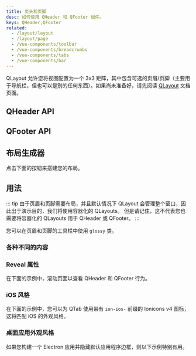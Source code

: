```yaml
---
title: 页头和页脚
desc: 如何使用 QHeader 和 QFooter 组件。
keys: QHeader,QFooter
related:
  - /layout/layout
  - /layout/page
  - /vue-components/toolbar
  - /vue-components/breadcrumbs
  - /vue-components/tabs
  - /vue-components/bar
---
```


QLayout 允许您将视图配置为一个 3x3 矩阵，其中包含可选的页眉/页脚（主要用于导航栏，但也可以是别的任何东西）。如果尚未准备好，请先阅读  [QLayout](/layout/layout) 文档页面。

## QHeader API
<doc-api file="QHeader" />

## QFooter API
<doc-api file="QFooter" />

## 布局生成器
点击下面的按钮来搭建您的布局。

<q-btn push color="brand-primary" icon-right="launch" label="布局生成器" href="/layout-builder" target="_blank" rel="noopener noreferrer" />

## 用法
::: tip
由于页眉和页脚需要布局，并且默认情况下 QLayout 会管理整个窗口，因此出于演示目的，我们将使用容器化的 QLayouts。 但是请记住，这不代表您也需要将容器化的 QLayouts 用于 QHeader 或 QFooter。
:::

<doc-example title="基础" file="QHeader/Basic" />

您可以在页眉和页脚的工具栏中使用 `glossy` 类。

<doc-example title="Glossy" file="QHeader/Glossy" />

### 各种不同的内容

<doc-example title="搭配 QToolbar 使用" file="QHeader/Extended" />

<doc-example title="搭配 QBreadcrumb 使用" file="QHeader/Breadcrumbs" />

<doc-example title="搭配 QTabs 使用" file="QHeader/Tabs" />

### Reveal 属性

在下面的示例中，滚动页面以查看 QHeader 和 QFooter 行为。

<doc-example title="Reveal" file="QHeader/Reveal" />

### iOS 风格
在下面的示例中，您可以为 QTab 使用带有 `ion-ios-` 前缀的 Ionicons v4 图标，这将匹配 iOS 的外观风格。

<doc-example title="iOS 风格" file="QHeader/LookingIOS" />

### 桌面应用外观风格

如果您构建一个 Electron 应用并隐藏默认应用程序边框，则以下示例特别有用。

<doc-example title="桌面应用外观风格" file="QHeader/AppLike" />
